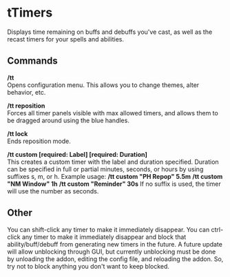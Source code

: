 # tTimers
Displays time remaining on buffs and debuffs you've cast, as well as the recast timers for your spells and abilities.

## Commands

**/tt**<br>
Opens configuration menu.  This allows you to change themes, alter behavior, etc.

**/tt reposition**<br>
Forces all timer panels visible with max allowed timers, and allows them to be dragged around using the blue handles.

**/tt lock**<br>
Ends reposition mode.

**/tt custom [required: Label] [required: Duration]**<br>
This creates a custom timer with the label and duration specified.  Duration can be specified in full or partial minutes, seconds, or hours by using suffixes s, m, or h.  Example usage:
**/tt custom "PH Repop" 5.5m**
**/tt custom "NM Window" 1h**
**/tt custom "Reminder" 30s**
If no suffix is used, the timer will use the number as seconds.

## Other
You can shift-click any timer to make it immediately disappear.  You can ctrl-click any timer to make it immediately disappear and block that ability/buff/debuff from generating new timers in the future.  A future update will allow unblocking through GUI, but currently unblocking must be done by unloading the addon, editing the config file, and reloading the addon.  So, try not to block anything you don't want to keep blocked.